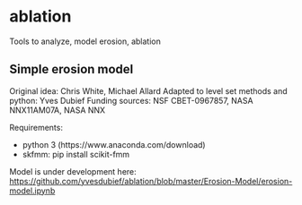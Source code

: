 # ablation
Tools to analyze, model erosion, ablation

## Simple erosion model

Original idea: Chris White, Michael Allard
Adapted to level set methods and python: Yves Dubief
Funding sources: NSF CBET-0967857, NASA NNX11AM07A, NASA NNX

Requirements: 
<ul>
  <li> python 3 (https://www.anaconda.com/download)</li>
  <li> skfmm:  pip install scikit-fmm</li>
  </ul>
  
Model is under development here: https://github.com/yvesdubief/ablation/blob/master/Erosion-Model/erosion-model.ipynb
